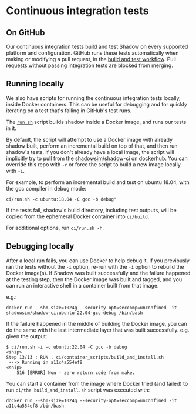 # Continuous integration tests

## On GitHub

Our continuous integration tests build and test Shadow on every supported
platform and configuration. GitHub runs these tests automatically when making
or modifying a pull request, in the [build and test
workflow](../.github/workflows/build_shadow.yml). Pull requests without passing
integration tests are blocked from merging.

## Running locally

We also have scripts for running the continuous integration tests locally,
inside Docker containers. This can be useful for debugging and for quickly
iterating on a test that's failing in GitHub's test runs.

The [`run.sh`](../ci/run.sh) script builds shadow inside a Docker image, and
runs our tests in it.

By default, the script will attempt to use a Docker image with already shadow
built, perform an incremental build on top of that, and then run shadow's tests.
If you don't already have a local image, the script will implicitly try to pull
from the [shadowsim/shadow-ci](https://hub.docker.com/r/shadowsim/shadow-ci) on
dockerhub. You can override this repo with `-r` or force the script to build a
new image locally with `-i`.

For example, to perform an incremental build and test on ubuntu 18.04,
with the gcc compiler in debug mode:

```{.bash}
ci/run.sh -c ubuntu:18.04 -C gcc -b debug"
```

If the tests fail, shadow's build directory, including test outputs, will be copied
from the ephemeral Docker container into `ci/build`.

For additional options, run `ci/run.sh -h`.

## Debugging locally

After a local run fails, you can use Docker to help debug it. If you previously
ran the tests without the `-i` option, re-run with the `-i` option to rebuild
the Docker image(s). If Shadow was built successfully and the failure happened
at the testing step, then the Docker image was built and tagged, and you can
run an interactive shell in a container built from that image.

e.g.:

```{.bash}
docker run --shm-size=1024g --security-opt=seccomp=unconfined -it shadowsim/shadow-ci:ubuntu-22.04-gcc-debug /bin/bash
```

If the failure happened in the middle of building the Docker image, you can do
the same with the last intermediate layer that was built successfully. e.g.
given the output:

```{.bash}
$ ci/run.sh -i -c ubuntu:22.04 -C gcc -b debug
<snip>
Step 13/13 : RUN . ci/container_scripts/build_and_install.sh
 ---> Running in a11c4a554ef8
<snip>
    516 [ERROR] Non - zero return code from make.
```

You can start a container from the image where Docker tried (and failed) to run
`ci/the build_and_install.sh` script was executed with:

```{.bash}
docker run --shm-size=1024g --security-opt=seccomp=unconfined -it a11c4a554ef8 /bin/bash
```
